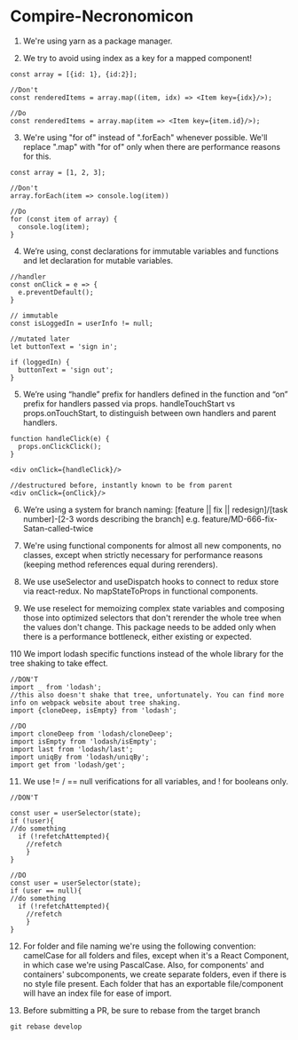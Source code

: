# Compire-Necronomicon
1. We're using yarn as a package manager.

2. We try to avoid using index as a key for a mapped component!
```
const array = [{id: 1}, {id:2}];

//Don't
const renderedItems = array.map((item, idx) => <Item key={idx}/>);

//Do
const renderedItems = array.map(item => <Item key={item.id}/>);
```

3. We're using "for of" instead of ".forEach" whenever possible. We'll replace ".map" with "for of" only when there are performance reasons for this.
```
const array = [1, 2, 3];

//Don't 
array.forEach(item => console.log(item))

//Do
for (const item of array) {
  console.log(item);
}
```

4. We’re using, const declarations for immutable variables and functions and let declaration for mutable variables.
```
//handler
const onClick = e => {
  e.preventDefault();
}

// immutable
const isLoggedIn = userInfo != null;

//mutated later
let buttonText = 'sign in';

if (loggedIn) {
  buttonText = 'sign out';
}
```

5. We’re using “handle” prefix for handlers defined in the function and “on” prefix for handlers passed via props. handleTouchStart vs props.onTouchStart, to distinguish between own handlers and parent handlers.

```
function handleClick(e) {
  props.onClickClick();
}

<div onClick={handleClick}/>

//destructured before, instantly known to be from parent
<div onClick={onClick}/>
```

6. We’re using a system for branch naming: [feature || fix || redesign]/[task number]-[2-3 words describing the branch] e.g. feature/MD-666-fix-Satan-called-twice

7. We're using functional components for almost all new components, no classes, except when strictly necessary for performance reasons (keeping method references equal during rerenders).

8. We use useSelector and useDispatch hooks to connect to redux store via react-redux. No mapStateToProps in functional components.

9. We use reselect for memoizing complex state variables and composing those into optimized selectors that don't rerender the whole tree when the values don't change. This package needs to be added only when there is a performance bottleneck, either existing or expected.

110 We import lodash specific functions instead of the whole library for the tree shaking to take effect.
```
//DON'T
import _ from 'lodash';
//this also doesn't shake that tree, unfortunately. You can find more info on webpack website about tree shaking.
import {cloneDeep, isEmpty} from 'lodash';

//DO
import cloneDeep from 'lodash/cloneDeep';
import isEmpty from 'lodash/isEmpty';
import last from 'lodash/last';
import uniqBy from 'lodash/uniqBy';
import get from 'lodash/get';
```

11. We use != / == null verifications for all variables, and !<variable> for booleans only.

```
//DON'T

const user = userSelector(state);
if (!user){
//do something
  if (!refetchAttempted){
    //refetch
    }
} 

//DO 
const user = userSelector(state);
if (user == null){
//do something
  if (!refetchAttempted){
    //refetch
    }
} 

```

12. For folder and file naming we're using the following convention:
camelCase for all folders and files, except when it's a React Component, in which case we're using PascalCase.
Also, for components' and containers' subcomponents, we create separate folders, even if there is no style file present.
Each folder that has an exportable file/component will have an index file for ease of import.

13. Before submitting a PR, be sure to rebase from the target branch
```
git rebase develop
```
